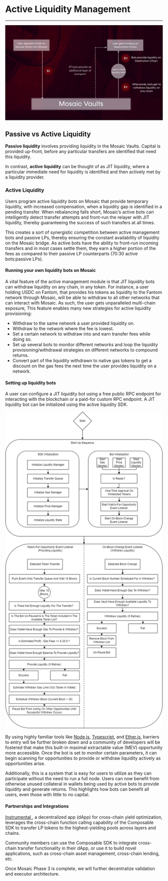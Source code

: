 # Active Liquidity Management

---

![active_liquidity_management](./active-liquidity-management.png)


## Passive vs Active Liquidity

**Passive liquidity** involves providing liquidity in the Mosaic Vaults. Capital is provided up-front, before any 
particular transfers are identified that need this liquidity. 

In contrast, **active liquidity** can be thought of as JIT liquidity, where a particular immediate need for liquidity is
identified and then actively met by a liquidity provider.


### Active Liquidity

Users program active liquidity bots on Mosaic that provide temporary liquidity, with increased compensation, when a 
liquidity gap is identified in a pending transfer. When rebalancing falls short, Mosaic’s active bots can intelligently
detect transfer attempts and front-run the relayer with JIT liquidity, thereby guaranteeing the success of such 
transfers at all times.

This creates a sort of synergistic competition between active management bots and passive LPs, thereby ensuring the 
constant availability of liquidity on the Mosaic bridge. As active bots have the ability to front-run incoming transfers
and in most cases settle them, they earn a higher portion of the fees as compared to their passive LP counterparts 
(70:30 active bots:passive LPs). 


#### Running your own liquidity bots on Mosaic 

A vital feature of the active management module is that JIT liquidity bots can withdraw liquidity on any chain, in any 
token. For instance, a user holding USDC on Fantom, that provides his tokens as liquidity to the Fantom network through 
Mosaic, will be able to withdraw to all other networks that can interact with Mosaic. As such, the user gets 
unparalleled multi-chain exposure, This feature enables many new strategies for active liquidity provisioning:

* Withdraw to the same network a user provided liquidity on.
* Withdraw to the network where the fee is lowest.
* Set a certain network to withdraw into and earn transfer fees while doing so.
* Set up several bots to monitor different networks and loop the liquidity provisioning/withdrawal strategies on 
  different networks to compound returns.
* Convert part of the liquidity withdrawn to native gas tokens to get a discount on the gas fees the next time the user 
  provides liquidity on a network.

#### Setting up liquidity bots 

A user can configure a JIT liquidity bot using a free public RPC endpoint for interacting with the blockchain or a 
paid-for custom RPC endpoint. A JIT liquidity bot can be initialized using the active liquidity SDK. 


![liquidity-bot-sequence-diagram](./liquidity-bot-sequence-diagram.png)


By using highly familiar tools like [Node.js](https://nodejs.org/), [Typescript](https://www.typescriptlang.org/), and 
[Ether.js](https://docs.ethers.io/v5/), barriers to entry will be further broken down and a community of developers will
be fostered that make this built-in maximal extractable value (MEV) opportunity more accessible. Once the bot is set to 
monitor certain parameters, it can begin scanning for opportunities to provide or withdraw liquidity actively as 
opportunities arise.

Additionally, this is a system that is easy for users to utilize as they can participate without the need to run a full 
node. Users can now benefit from otherwise unused collateral in wallets being used by active bots to provide liquidity 
and generate returns. This highlights how bots can benefit all users, even those with little to no capital.

#### Partnerships and Integrations

[Instrumental ](https://www.instrumental.finance), a decentralized app (dApp) for cross-chain yield optimization, 
leverages the cross-chain function calling capability of the Composable SDK to transfer LP tokens to the 
highest-yielding pools across layers and chains.  

Community members can use the Composable SDK to integrate cross-chain transfer functionality in their dApp, or use it 
to build novel applications, such as cross-chain asset management, cross-chain lending, etc. 

Once Mosaic Phase 3 is complete, we will further decentralize validation and executor architecture.

